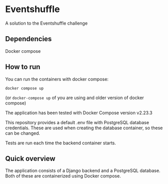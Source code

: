# Eventshuffle
A solution to the Eventshuffle challenge

## Dependencies

Docker compose

## How to run

You can run the containers with docker compose:

```docker compose up```

(or ```docker-compose up``` of you are using and older version of docker compose)

The application has been tested with Docker Compose version v2.23.3

This repository provides a default .env file with PostgreSQL database credentials. These are used when creating the database container, so these can be changed.

Tests are run each time the backend container starts.

## Quick overview

The application consists of a Django backend and a PostgreSQL database. Both of these are containerized using Docker compose.

